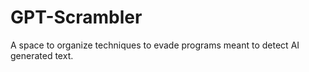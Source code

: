 # GPT-Scrambler
 A space to organize techniques to evade programs meant to detect AI generated text.
